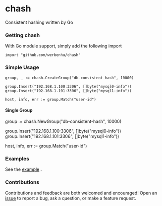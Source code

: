 # chash
Consistent hashing written by Go

### Getting chash

With Go module support, simply add the following import

`import "github.com/werbenhu/chash"`


### Simple Usage
```
group, _ := chash.CreateGroup("db-consistent-hash", 10000)

group.Insert("192.168.1.100:3306", []byte("mysql0-info"))
group.Insert("192.168.1.101:3306", []byte("mysql1-info"))

host, info, err := group.Match("user-id")
```

#### Single Group

group := chash.NewGroup("db-consistent-hash", 10000)

group.Insert("192.168.1.100:3306", []byte("mysql0-info"))
group.Insert("192.168.1.101:3306", []byte("mysql1-info"))

host, info, err := group.Match("user-id")

### Examples
See the [example](example/main.go) .

### Contributions
Contributions and feedback are both welcomed and encouraged! Open an [issue](https://github.com/werbenhu/chash/issues) to report a bug, ask a question, or make a feature request.